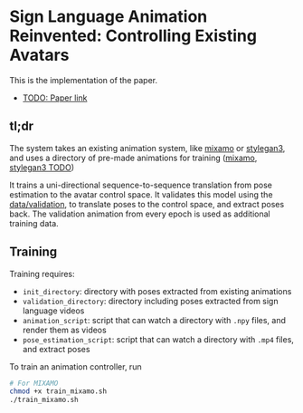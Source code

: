 # Sign Language Animation Reinvented: Controlling Existing Avatars

This is the implementation of the paper.

- [TODO: Paper link]()

## tl;dr

The system takes an existing animation system, like [mixamo](../mixamo) or [stylegan3](../stylegan3),
and uses a directory of pre-made animations for training ([mixamo](../mixamo/data/processed), [stylegan3 TODO]())

It trains a uni-directional sequence-to-sequence translation from pose estimation to the avatar control space.
It validates this model using the [data/validation](data/validation), to translate poses to the control space, and extract poses back.
The validation animation from every epoch is used as additional training data.

## Training

Training requires:
- `init_directory`: directory with poses extracted from existing animations
- `validation_directory`: directory including poses extracted from sign language videos
- `animation_script`: script that can watch a directory with `.npy` files, and render them as videos
- `pose_estimation_script`: script that can watch a directory with `.mp4` files, and extract poses

To train an animation controller, run
```bash
# For MIXAMO
chmod +x train_mixamo.sh
./train_mixamo.sh
```
